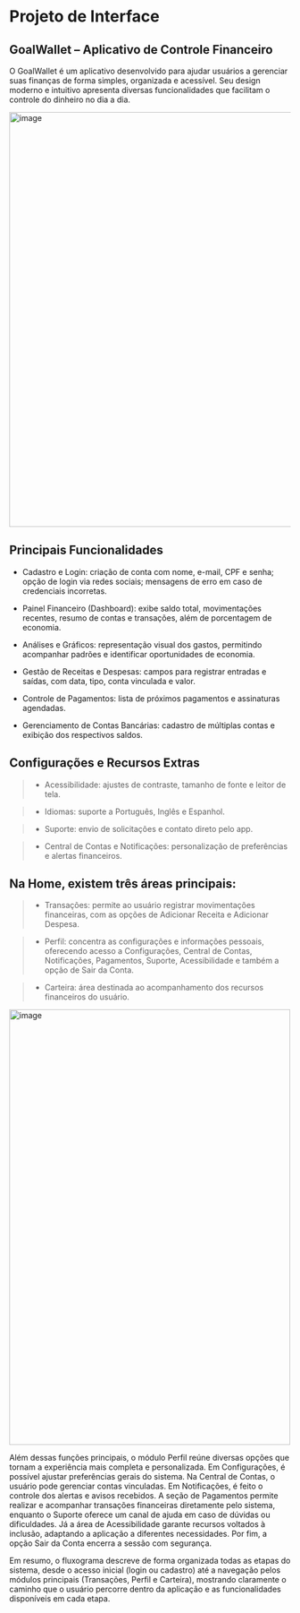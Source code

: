 
# Projeto de Interface

## GoalWallet – Aplicativo de Controle Financeiro

O GoalWallet é um aplicativo desenvolvido para ajudar usuários a gerenciar suas finanças de forma simples, organizada e acessível. Seu design moderno e intuitivo apresenta diversas funcionalidades que facilitam o controle do dinheiro no dia a dia.

<img width="1398" height="741" alt="image" src="https://github.com/user-attachments/assets/dc1cf15d-10e2-47b6-aa25-361e674eea4d" />

## Principais Funcionalidades

- Cadastro e Login: criação de conta com nome, e-mail, CPF e senha; opção de login via redes sociais; mensagens de erro em caso de credenciais incorretas.

- Painel Financeiro (Dashboard): exibe saldo total, movimentações recentes, resumo de contas e transações, além de porcentagem de economia.

- Análises e Gráficos: representação visual dos gastos, permitindo acompanhar padrões e identificar oportunidades de economia.

- Gestão de Receitas e Despesas: campos para registrar entradas e saídas, com data, tipo, conta vinculada e valor.

- Controle de Pagamentos: lista de próximos pagamentos e assinaturas agendadas.

- Gerenciamento de Contas Bancárias: cadastro de múltiplas contas e exibição dos respectivos saldos.

## Configurações e Recursos Extras

> - Acessibilidade: ajustes de contraste, tamanho de fonte e leitor de tela.

> - Idiomas: suporte a Português, Inglês e Espanhol.

> - Suporte: envio de solicitações e contato direto pelo app.

> - Central de Contas e Notificações: personalização de preferências e alertas financeiros.

## Na Home, existem três áreas principais:

> - Transações: permite ao usuário registrar movimentações financeiras, com as opções de Adicionar Receita e Adicionar Despesa.

> - Perfil: concentra as configurações e informações pessoais, oferecendo acesso a Configurações, Central de Contas, Notificações, Pagamentos, Suporte, Acessibilidade e também a opção de Sair da Conta.

> - Carteira: área destinada ao acompanhamento dos recursos financeiros do usuário.

<img width="503" height="778" alt="image" src="https://github.com/user-attachments/assets/d05ae53a-bc62-4dbd-9b93-0b522ed281a9" />

Além dessas funções principais, o módulo Perfil reúne diversas opções que tornam a experiência mais completa e personalizada. Em Configurações, é possível ajustar preferências gerais do sistema. Na Central de Contas, o usuário pode gerenciar contas vinculadas. Em Notificações, é feito o controle dos alertas e avisos recebidos. A seção de Pagamentos permite realizar e acompanhar transações financeiras diretamente pelo sistema, enquanto o Suporte oferece um canal de ajuda em caso de dúvidas ou dificuldades. Já a área de Acessibilidade garante recursos voltados à inclusão, adaptando a aplicação a diferentes necessidades. Por fim, a opção Sair da Conta encerra a sessão com segurança.

Em resumo, o fluxograma descreve de forma organizada todas as etapas do sistema, desde o acesso inicial (login ou cadastro) até a navegação pelos módulos principais (Transações, Perfil e Carteira), mostrando claramente o caminho que o usuário percorre dentro da aplicação e as funcionalidades disponíveis em cada etapa.



